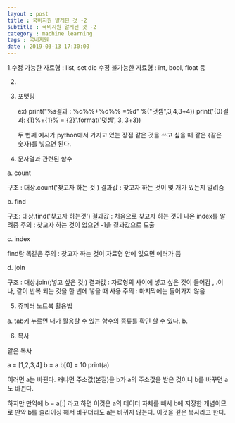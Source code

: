 ```yaml
---
layout : post
title : 국비지원 알게된 것 -2
subtitle : 국비지원 알게된 것 -2
category : machine learning
tags : 국비지원
date : 2019-03-13 17:30:00
---
```



1.수정 가능한 자료형 : list, set dic
  수정 불가능한 자료형 : int, bool, float 등

2. 

3. 포맷팅
   
   ex) print("%s결과 : %d%%+%d%% =%d" %("덧셈",3,4,3+4))
       print('{0}결과: {1}%+{1}% = {2}'.format('덧셈', 3,  3+3))
   
   두 번째 예시가 python에서 가지고 있는 장점
   같은 것을 쓰고 싶을 때 같은 {같은 숫자}를 넣으면 된다.

4. 문자열과 관련된 함수

a. count 

구조 : 대상.count('찾고자 하는 것')
결과값 : 찾고자 하는 것이 몇 개가 있는지 알려줌

b. find

구조: 대상.find('찾고자 하는것')
결과값 : 처음으로 찾고자 하는 것이 나온 index를 알려줌
주의 : 찾고자 하는 것이 없으면 -1을 결과값으로 도출

c. index

find랑 똑같음
주의 : 찾고자 하는 것이 자료형 안에 없으면 에러가 뜸

d. join

구조 : 대상.join(;넣고 싶은 것;)
결과값 : 자료형의 사이에 넣고 싶은 것이 들어감 , .이나, 같이 반복 되는 것을 한 번에 넣을 때 사용
주의 : 마지막에는 들어가지 않음



5. 쥬피터 노트북 활용법

a. tab키 누르면 내가 활용할 수 있는 함수의 종류를 확인 할 수 있다. 
b. 

6. 복사

얕은 복사

a = [1,2,3,4]
b = a
b[0] = 10
print(a)

이러면 a는 바뀐다. 왜냐면 주소값(본질)을 b가 a의 주소값을 받은 것이니 b를 바꾸면 a도 바뀐다.

하지만 만약에 b = a[:]
라고 하면 이것은 a의 데이터 자체를 빼서 b에 저장한 개념이므로 만약 b를 슬라이싱 해서 바꾸더라도 a는 바뀌지 않는다.
이것을 깊은 복사라고 한다.

